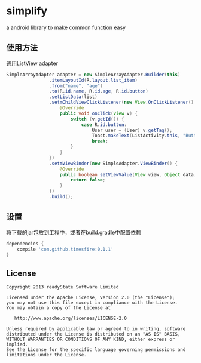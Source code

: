 # simplify
a android library to make common function easy

使用方法
-----
通用ListView adapter
```java
SimpleArrayAdapter adapter = new SimpleArrayAdapter.Builder(this)
                .itemLayoutId(R.layout.list_item)
                .from("name", "age")
                .to(R.id.name, R.id.age, R.id.button)
                .setListData(list)
                .setmChildViewClickListener(new View.OnClickListener() {
                    @Override
                    public void onClick(View v) {
                        switch (v.getId()) {
                            case R.id.button:
                                User user = (User) v.getTag();
                                Toast.makeText(ListActivity.this, "Button click " + user.name, Toast.LENGTH_SHORT).show();
                                break;
                        }
                    }
                })
                .setmViewBinder(new SimpleAdapter.ViewBinder() {
                    @Override
                    public boolean setViewValue(View view, Object data, String textRepresentation) {
                        return false;
                    }
                })
                .build();
```

设置  
-----
将下载的jar包放到工程中，或者在build.gradle中配置依赖
```groovy
dependencies {      
	compile 'com.github.timesfire:0.1.1'
}
```

License
-------

    Copyright 2013 readyState Software Limited

    Licensed under the Apache License, Version 2.0 (the "License");
    you may not use this file except in compliance with the License.
    You may obtain a copy of the License at

       http://www.apache.org/licenses/LICENSE-2.0

    Unless required by applicable law or agreed to in writing, software
    distributed under the License is distributed on an "AS IS" BASIS,
    WITHOUT WARRANTIES OR CONDITIONS OF ANY KIND, either express or implied.
    See the License for the specific language governing permissions and
    limitations under the License.

 [1]: http://repository.sonatype.org/service/local/artifact/maven/redirect?r=central-proxy&g=com.readystatesoftware.systembartint&a=systembartint&v=LATEST&&c=jar